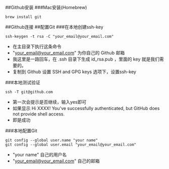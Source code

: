 ##Github安装
###Mac安装(Homebrew)
```
brew install git
```
##Github连接
##配置Git
###在本地创建ssh-key
```
ssh-keygen -t rsa -C "your_email@your_email.com"
```
* 在主目录下执行这条命令
* "your_email@your_email.com" 为你自己的 Github 邮箱
* 我这里是一路回车，在 .ssh 目录下生成 id_rsa.pub ，里面的 key 就是我们需要的。
* 复制到 Github 设置 SSH and GPG keys 选项下，设置ssh-key

###本地测试验证
```
ssh -T git@github.com
```
* 第一次会提示是否继续，输入yes即可
* 如果显示 Hi 	XXXX! You've successfully authenticated, but GitHub does not provide shell access.
* 即是成功

###本地配置Git
```
git config --global user.name "your name"
git config --global user.email "your_email@your_email.com"
```
* "your name" 自己的用户名
* "your_email@your_email.com" 自己的邮箱

